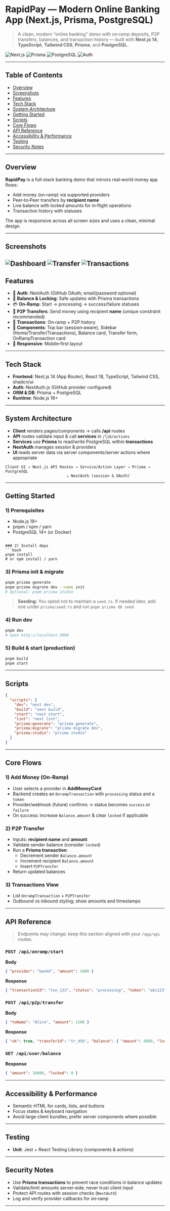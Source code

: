 # RapidPay — Modern Online Banking App (Next.js, Prisma, PostgreSQL)

> A clean, modern “online banking” demo with on‑ramp deposits, P2P transfers, balances, and transaction history — built with **Next.js 14**, **TypeScript**, **Tailwind CSS**, **Prisma**, and **PostgreSQL**.

![Next.js](https://img.shields.io/badge/Next.js-14-black)
![Prisma](https://img.shields.io/badge/Prisma-ORM-blue)
![PostgreSQL](https://img.shields.io/badge/PostgreSQL-15-336791)
![Auth](https://img.shields.io/badge/Auth-NextAuth.js-green)

---

## Table of Contents
- [Overview](#overview)
- [Screenshots](#screenshots)
- [Features](#features)
- [Tech Stack](#tech-stack)
- [System Architecture](#system-architecture)
- [Getting Started](#getting-started)
- [Scripts](#scripts)
- [Core Flows](#core-flows)
- [API Reference](#api-reference)
- [Accessibility & Performance](#accessibility--performance)
- [Testing](#testing)
- [Security Notes](#security-notes)

---

## Overview
**RapidPay** is a full‑stack banking demo that mirrors real‑world money app flows:
- Add money (on‑ramp) via supported providers
- Peer‑to‑Peer transfers by **recipient name**
- Live balance with locked amounts for in‑flight operations
- Transaction history with statuses

The app is responsive across all screen sizes and uses a clean, minimal design.

---

## Screenshots

![Dashboard](./public/readme/rp-1.png)
![Transfer](./public/readme/rp-2.png)
![Transactions](./public/readme/rp-3.png)
---

## Features
- 🔐 **Auth**: NextAuth (GitHub OAuth; email/password optional)
- 🏦 **Balance & Locking**: Safe updates with Prisma transactions
- 💳 **On‑Ramp**: Start → processing → success/failure statuses
- 🔁 **P2P Transfers**: Send money using recipient **name** (unique constraint recommended)
- 📜 **Transactions**: On‑ramp + P2P history
- 🧱 **Components**: Top bar (session‑aware), Sidebar (Home/Transfer/Transactions), Balance card, Transfer form, OnRampTransaction card
- 📱 **Responsive**: Mobile‑first layout

---

## Tech Stack
- **Frontend**: Next.js 14 (App Router), React 18, TypeScript, Tailwind CSS, shadcn/ui
- **Auth**: NextAuth.js (GitHub provider configured)
- **ORM & DB**: Prisma + PostgreSQL
- **Runtime**: Node.js 18+

---

## System Architecture
- **Client** renders pages/components → calls **/api** routes
- **API** routes validate input & call **services** in `/lib/actions`
- **Services** use **Prisma** to read/write PostgreSQL within **transactions**
- **NextAuth** manages session & providers
- **UI** reads server data via server components/server actions where appropriate

```
Client UI → Next.js API Routes → Service/Action Layer → Prisma → PostgreSQL
                           ↘ NextAuth (session & OAuth)
```

---

## Getting Started

### 1) Prerequisites
- Node.js 18+
- pnpm / npm / yarn
- PostgreSQL 14+ (or Docker)
```

### 2) Install deps
```bash
pnpm install
# or npm install / yarn
```

### 3) Prisma init & migrate
```bash
pnpm prisma generate
pnpm prisma migrate dev --name init
# Optional: pnpm prisma studio
```

> **Seeding:** You opted not to maintain a `seed.ts`. If needed later, add one under `prisma/seed.ts` and run `pnpm prisma db seed`.

### 4) Run dev
```bash
pnpm dev
# open http://localhost:3000
```

### 5) Build & start (production)
```bash
pnpm build
pnpm start
```

---

## Scripts

```json
{
  "scripts": {
    "dev": "next dev",
    "build": "next build",
    "start": "next start",
    "lint": "next lint",
    "prisma:generate": "prisma generate",
    "prisma:migrate": "prisma migrate dev",
    "prisma:studio": "prisma studio"
  }
}
```

---

## Core Flows

### 1) Add Money (On‑Ramp)
- User selects a provider in **AddMoneyCard**
- Backend creates an `OnrampTransaction` with `processing` status and a `token`
- Provider/webhook (future) confirms → status becomes `success` or `failure`
- On success: increase `Balance.amount` & clear `locked` if applicable

### 2) P2P Transfer
- Inputs: **recipient name** and **amount**
- Validate sender balance (consider `locked`)
- Run a **Prisma transaction**:
  - Decrement sender `Balance.amount`
  - Increment recipient `Balance.amount`
  - Insert `P2PTransfer`
- Return updated balances

### 3) Transactions View
- List `OnrampTransaction` + `P2PTransfer`
- Outbound vs inbound styling; show amounts and timestamps

---

## API Reference

> Endpoints may change; keep this section aligned with your `/app/api` routes.

### `POST /api/onramp/start`
**Body**
```json
{ "provider": "bankX", "amount": 5000 }
```
**Response**
```json
{ "transactionId": "txn_123", "status": "processing", "token": "abc123" }
```

### `POST /api/p2p/transfer`
**Body**
```json
{ "toName": "Alice", "amount": 1200 }
```
**Response**
```json
{ "ok": true, "transferId": "tr_456", "balance": { "amount": 8800, "locked": 0 } }
```

### `GET /api/user/balance`
**Response**
```json
{ "amount": 10000, "locked": 0 }
```

---


## Accessibility & Performance
- Semantic HTML for cards, lists, and buttons
- Focus states & keyboard navigation
- Avoid large client bundles; prefer server components where possible

---

## Testing
- **Unit**: Jest + React Testing Library (components & actions)

---

## Security Notes
- Use **Prisma transactions** to prevent race conditions in balance updates
- Validate/limit amounts server‑side; never trust client input
- Protect API routes with session checks (`NextAuth`)
- Log and verify provider callbacks for on‑ramp
---



